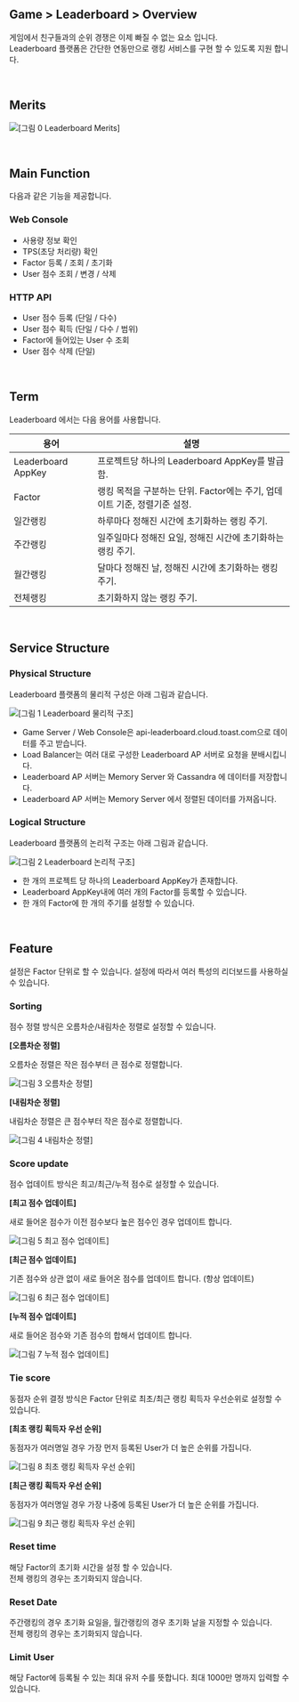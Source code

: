 ## Game > Leaderboard > Overview

게임에서 친구들과의 순위 경쟁은 이제 빠질 수 없는 요소 입니다.<br>
Leaderboard 플랫폼은 간단한 연동만으로 랭킹 서비스를 구현 할 수 있도록 지원 합니다.

<br>

## Merits

![[그림 0 Leaderboard Merits]](http://static.toastoven.net/prod_leaderboardv2/merits.png)

<br>

## Main Function

다음과 같은 기능을 제공합니다.

### Web Console

- 사용량 정보 확인
- TPS(초당 처리량) 확인
- Factor 등록 / 조회 / 초기화
- User 점수 조회 / 변경 / 삭제

### HTTP API

- User 점수 등록 (단일 / 다수)
- User 점수 획득 (단일 / 다수 / 범위)
- Factor에 들어있는 User 수 조회
- User 점수 삭제 (단일)

<br>

## Term

Leaderboard 에서는 다음 용어를 사용합니다.

| 용어 | 설명 |
| --- | --- |
| Leaderboard AppKey |	프로젝트당 하나의 Leaderboard AppKey를 발급함. |
| Factor |	랭킹 목적을 구분하는 단위. Factor에는 주기, 업데이트 기준, 정렬기준 설정. |
| 일간랭킹 | 하루마다 정해진 시간에 초기화하는 랭킹 주기. |
| 주간랭킹 | 일주일마다 정해진 요일, 정해진 시간에 초기화하는 랭킹 주기. |
| 월간랭킹 | 달마다 정해진 날, 정해진 시간에 초기화하는 랭킹 주기. |
| 전체랭킹 | 초기화하지 않는 랭킹 주기. |

<br>

## Service Structure

### Physical Structure

Leaderboard 플랫폼의 물리적 구성은 아래 그림과 같습니다.

![[그림 1 Leaderboard 물리적 구조]](http://static.toastoven.net/prod_leaderboardv2/overview_1.png)

- Game Server / Web Console은 api-leaderboard.cloud.toast.com으로 데이터를 주고 받습니다.
- Load Balancer는 여러 대로 구성한 Leaderboard AP 서버로 요청을 분배시킵니다.
- Leaderboard AP 서버는 Memory Server 와 Cassandra 에 데이터를 저장합니다.
- Leaderboard AP 서버는 Memory Server 에서 정렬된 데이터를 가져옵니다.

### Logical Structure

Leaderboard 플랫폼의 논리적 구조는 아래 그림과 같습니다.

![[그림 2 Leaderboard 논리적 구조]](http://static.toastoven.net/prod_leaderboardv2/overview_2.png)

- 한 개의 프로젝트 당 하나의 Leaderboard AppKey가 존재합니다.
- Leaderboard AppKey내에 여러 개의 Factor를 등록할 수 있습니다.
- 한 개의 Factor에 한 개의 주기를 설정할 수 있습니다.

<br>

## Feature

설정은 Factor 단위로 할 수 있습니다. 설정에 따라서 여러 특성의 리더보드를 사용하실 수 있습니다.

###  Sorting

점수 정렬 방식은 오름차순/내림차순 정렬로 설정할 수 있습니다.

**[오름차순 정렬]**

오름차순 정렬은 작은 점수부터 큰 점수로 정렬합니다.

![[그림 3 오름차순 정렬]](http://static.toastoven.net/prod_leaderboardv2/overview_3.png)

**[내림차순 정렬]**

내림차순 정렬은 큰 점수부터 작은 점수로 정렬합니다.

![[그림 4 내림차순 정렬]](http://static.toastoven.net/prod_leaderboardv2/overview_4.png)

### Score update

점수 업데이트 방식은 최고/최근/누적 점수로 설정할 수 있습니다.

**[최고 점수 업데이트]**

새로 들어온 점수가 이전 점수보다 높은 점수인 경우 업데이트 합니다.

![[그림 5 최고 점수 업데이트]](http://static.toastoven.net/prod_leaderboardv2/overview_5.png)

**[최근 점수 업데이트]**

기존 점수와 상관 없이 새로 들어온 점수를 업데이트 합니다. (항상 업데이트)

![[그림 6 최근 점수 업데이트]](http://static.toastoven.net/prod_leaderboardv2/overview_6.png)

**[누적 점수 업데이트]**

새로 들어온 점수와 기존 점수의 합해서 업데이트 합니다.

![[그림 7 누적 점수 업데이트]](http://static.toastoven.net/prod_leaderboardv2/overview_7.png)

### Tie score

동점자 순위 결정 방식은 Factor 단위로 최초/최근 랭킹 획득자 우선순위로 설정할 수 있습니다.

**[최초 랭킹 획득자 우선 순위]**

동점자가 여러명일 경우 가장 먼저 등록된 User가 더 높은 순위를 가집니다.

![[그림 8 최초 랭킹 획득자 우선 순위]](http://static.toastoven.net/prod_leaderboardv2/overview_8.png)

**[최근 랭킹 획득자 우선 순위]**

동점자가 여러명일 경우 가장 나중에 등록된 User가 더 높은 순위를 가집니다.

![[그림 9 최근 랭킹 획득자 우선 순위]](http://static.toastoven.net/prod_leaderboardv2/overview_9.png)

### Reset time

해당 Factor의 초기화 시간을 설정 할 수 있습니다.<br>
전체 랭킹의 경우는 초기화되지 않습니다.

### Reset Date

주간랭킹의 경우 초기화 요일을, 월간랭킹의 경우 초기화 날을 지정할 수 있습니다.<br>
전체 랭킹의 경우는 초기화되지 않습니다.

### Limit User

해당 Factor에 등록될 수 있는 최대 유저 수를 뜻합니다. 최대 1000만 명까지 입력할 수 있습니다.